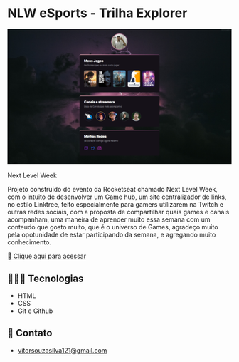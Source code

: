 # NLW eSports - Trilha Explorer

![Preview](./.github/preview.png)

Next Level Week

Projeto construído do evento da Rocketseat chamado Next Level Week, com o intuito de desenvolver um Game hub, um site centralizador de links, no estilo Linktree, feito especialmente para gamers utilizarem na Twitch e outras redes sociais, com a proposta de compartilhar quais games e canais acompanham, uma maneira de aprender muito essa semana com um conteudo que gosto muito, que é o universo de Games, agradeço muito pela opotunidade de estar participando da semana, e agregando muito conhecimento.

[🔗 Clique aqui para acessar](https://vtssbr.github.io/NLW-eSports/)

## 👨🏻‍💻 Tecnologias

- HTML 
- CSS
- Git e Github

## 📧 Contato

- vitorsouzasilva121@gmail.com 